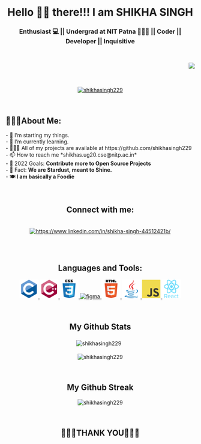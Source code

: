 <h1 align="center">Hello 👋🏻 there!!! I am SHIKHA SINGH </h1>
<h3 align="center"> Enthusiast 💻 || Undergrad at NIT Patna 👩🏻‍🎓 || Coder || Developer || Inquisitive </h3><br/>
<p align="right"> <img src="https://komarev.com/ghpvc/?username=shikhasingh229&label=Profile%20views&color=0e75b6&style=flat"  /> </p><br/>
<p align="middle"> <a href="https://github.com/ryo-ma/github-profile-trophy"><img src="https://github-profile-trophy.vercel.app/?username=PriUY&column=6&margin-w=10&margin-h=10&theme=radical" alt="shikhasingh229" /></a> </p><br/>
<h2 align="left">👩🏻‍💼About Me:</h2>
<p>
- 🌈 I’m starting my things.<br>
- 🌱 I’m currently learning.<br>
- 👩🏻‍💻 All of my projects are available at https://github.com/shikhasingh229<br>
  - 📫 How to reach me *shikhas.ug20.cse@nitp.ac.in*<br>
- 🥅 2022 Goals: <b>Contribute more to Open Source Projects</b><br>
- 🌟 Fact: <b>We are Stardust, meant to Shine.</b><br>
- 🍽 <b>I am basically a Foodie</b><br>
</p>
<br/>
<h2 align="center">Connect with me:</h2>

<p align="center">

<br>
<a href="https://www.linkedin.com/in/shikha-singh-44512421b/" target="blank"><img align="center" src="https://raw.githubusercontent.com/rahuldkjain/github-profile-readme-generator/master/src/images/icons/Social/linked-in-alt.svg" alt="https://www.linkedin.com/in/shikha-singh-44512421b/" height="30" width="40" /></a>

</p>
<br/>
<br>
<h2 align="center">Languages and Tools:</h2>
<p align="center">  <a href="https://www.cprogramming.com/" target="_blank"> <img src="https://raw.githubusercontent.com/devicons/devicon/master/icons/c/c-original.svg" alt="c" width="50" height="50"/> </a> <a href="https://www.w3schools.com/cpp/" target="_blank"> <img src="https://raw.githubusercontent.com/devicons/devicon/master/icons/cplusplus/cplusplus-original.svg" alt="cplusplus" width="50" height="50"/> </a> <a href="https://www.w3schools.com/css/" target="_blank"> <img src="https://raw.githubusercontent.com/devicons/devicon/master/icons/css3/css3-original-wordmark.svg" alt="css3" width="50" height="50"/> </a> <a href="https://www.figma.com/" target="_blank"> <img src="https://www.vectorlogo.zone/logos/figma/figma-icon.svg" alt="figma" width="50" height="50"/> </a> <a href="https://www.w3.org/html/" target="_blank"> <img src="https://raw.githubusercontent.com/devicons/devicon/master/icons/html5/html5-original-wordmark.svg" alt="html5" width="50" height="50"/> </a>   <a href="https://www.java.com" target="_blank"> <img src="https://raw.githubusercontent.com/devicons/devicon/master/icons/java/java-original.svg" alt="java" width="50" height="50"/> </a> <a href="https://developer.mozilla.org/en-US/docs/Web/JavaScript" target="_blank"> <img src="https://raw.githubusercontent.com/devicons/devicon/master/icons/javascript/javascript-original.svg" alt="javascript" width="50" height="50"/> </a>  <a href="https://reactjs.org/" target="_blank"> <img src="https://raw.githubusercontent.com/devicons/devicon/master/icons/react/react-original-wordmark.svg" alt="react" width="50" height="50"/></a> </p>
<br/>
  
<h2 align="center">My Github Stats</h2>
<p align="middle"><img align="middle" src="https://github-readme-stats.vercel.app/api/top-langs?username=shikhasingh229&show_icons=true&locale=en&layout=compact&theme=radical" alt="shikhasingh229" />
&nbsp;<br><br><img align="center" src="https://github-readme-stats.vercel.app/api?username=shikhasingh229&show_icons=true&theme=radical" alt="shikhasingh229" /></p>
<br>
<h2 align="center"> My Github Streak</h2>
<p align="middle"><img align="center" src="https://github-readme-streak-stats.herokuapp.com/?user=shikhasingh229&theme=radical" alt="shikhasingh229" /></p>
<br>
<h2 align="center">🙇🏻‍♀️THANK YOU🙇🏻‍♀️</h2>
<br>
